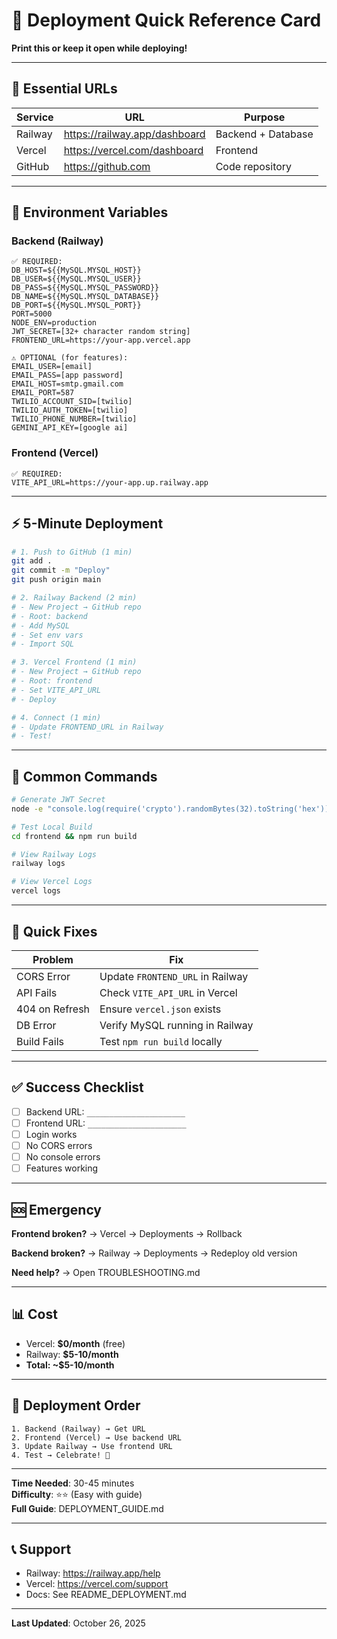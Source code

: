 # 🎯 Deployment Quick Reference Card

**Print this or keep it open while deploying!**

---

## 📱 Essential URLs

| Service | URL | Purpose |
|---------|-----|---------|
| Railway | https://railway.app/dashboard | Backend + Database |
| Vercel | https://vercel.com/dashboard | Frontend |
| GitHub | https://github.com | Code repository |

---

## 🔑 Environment Variables

### Backend (Railway)
```env
✅ REQUIRED:
DB_HOST=${{MySQL.MYSQL_HOST}}
DB_USER=${{MySQL.MYSQL_USER}}
DB_PASS=${{MySQL.MYSQL_PASSWORD}}
DB_NAME=${{MySQL.MYSQL_DATABASE}}
DB_PORT=${{MySQL.MYSQL_PORT}}
PORT=5000
NODE_ENV=production
JWT_SECRET=[32+ character random string]
FRONTEND_URL=https://your-app.vercel.app

⚠️ OPTIONAL (for features):
EMAIL_USER=[email]
EMAIL_PASS=[app password]
EMAIL_HOST=smtp.gmail.com
EMAIL_PORT=587
TWILIO_ACCOUNT_SID=[twilio]
TWILIO_AUTH_TOKEN=[twilio]
TWILIO_PHONE_NUMBER=[twilio]
GEMINI_API_KEY=[google ai]
```

### Frontend (Vercel)
```env
✅ REQUIRED:
VITE_API_URL=https://your-app.up.railway.app
```

---

## ⚡ 5-Minute Deployment

```bash
# 1. Push to GitHub (1 min)
git add .
git commit -m "Deploy"
git push origin main

# 2. Railway Backend (2 min)
# - New Project → GitHub repo
# - Root: backend
# - Add MySQL
# - Set env vars
# - Import SQL

# 3. Vercel Frontend (1 min)
# - New Project → GitHub repo
# - Root: frontend
# - Set VITE_API_URL
# - Deploy

# 4. Connect (1 min)
# - Update FRONTEND_URL in Railway
# - Test!
```

---

## 🔧 Common Commands

```bash
# Generate JWT Secret
node -e "console.log(require('crypto').randomBytes(32).toString('hex'))"

# Test Local Build
cd frontend && npm run build

# View Railway Logs
railway logs

# View Vercel Logs
vercel logs
```

---

## 🐛 Quick Fixes

| Problem | Fix |
|---------|-----|
| CORS Error | Update `FRONTEND_URL` in Railway |
| API Fails | Check `VITE_API_URL` in Vercel |
| 404 on Refresh | Ensure `vercel.json` exists |
| DB Error | Verify MySQL running in Railway |
| Build Fails | Test `npm run build` locally |

---

## ✅ Success Checklist

- [ ] Backend URL: `______________________`
- [ ] Frontend URL: `______________________`
- [ ] Login works
- [ ] No CORS errors
- [ ] No console errors
- [ ] Features working

---

## 🆘 Emergency

**Frontend broken?**
→ Vercel → Deployments → Rollback

**Backend broken?**
→ Railway → Deployments → Redeploy old version

**Need help?**
→ Open TROUBLESHOOTING.md

---

## 📊 Cost

- Vercel: **$0/month** (free)
- Railway: **$5-10/month**
- **Total: ~$5-10/month**

---

## 🎯 Deployment Order

```
1. Backend (Railway) → Get URL
2. Frontend (Vercel) → Use backend URL
3. Update Railway → Use frontend URL
4. Test → Celebrate! 🎉
```

---

**Time Needed**: 30-45 minutes  
**Difficulty**: ⭐⭐ (Easy with guide)  
**Full Guide**: DEPLOYMENT_GUIDE.md

---

## 📞 Support

- Railway: https://railway.app/help
- Vercel: https://vercel.com/support
- Docs: See README_DEPLOYMENT.md

---

**Last Updated**: October 26, 2025
